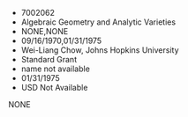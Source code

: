 * 7002062
* Algebraic Geometry and Analytic Varieties
* NONE,NONE
* 09/16/1970,01/31/1975
* Wei-Liang Chow, Johns Hopkins University
* Standard Grant
*   name not available
* 01/31/1975
* USD Not Available

NONE